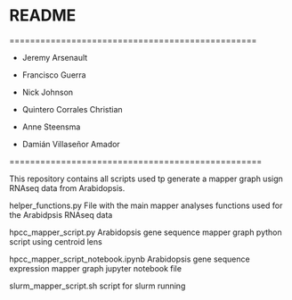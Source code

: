 # README

================================================
- Jeremy Arsenault

- Francisco Guerra

- Nick Johnson

- Quintero Corrales Christian

- Anne Steensma

- Damián Villaseñor Amador

=================================================


This repository contains all scripts used tp generate a mapper graph usign RNAseq data from Arabidopsis.

helper_functions.py File with the main mapper analyses functions used for the Arabidpsis RNAseq data

hpcc_mapper_script.py Arabidopsis gene sequence mapper graph python script using centroid lens

hpcc_mapper_script_notebook.ipynb Arabidopsis gene sequence expression mapper graph jupyter notebook file

slurm_mapper_script.sh script for slurm running
